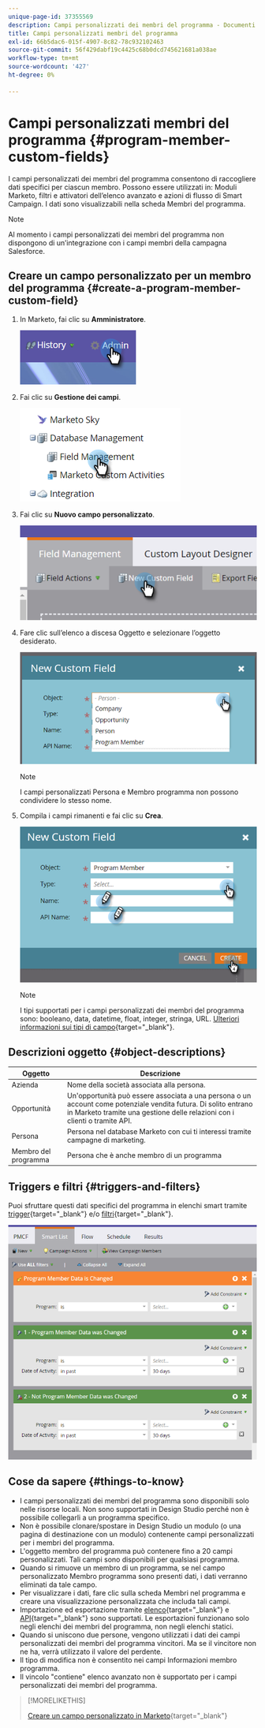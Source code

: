 ```yaml
---
unique-page-id: 37355569
description: Campi personalizzati dei membri del programma - Documenti Marketo - Documentazione del prodotto
title: Campi personalizzati membri del programma
exl-id: 66b5dac6-015f-4907-8c82-78c932102463
source-git-commit: 56f429dabf19c4425c68b0dcd745621681a038ae
workflow-type: tm+mt
source-wordcount: '427'
ht-degree: 0%

---
```


# Campi personalizzati membri del programma {#program-member-custom-fields}

I campi personalizzati dei membri del programma consentono di raccogliere dati specifici per ciascun membro. Possono essere utilizzati in: Moduli Marketo, filtri e attivatori dell’elenco avanzato e azioni di flusso di Smart Campaign. I dati sono visualizzabili nella scheda Membri del programma.

>[!NOTE]
>
>Al momento i campi personalizzati dei membri del programma non dispongono di un’integrazione con i campi membri della campagna Salesforce.

## Creare un campo personalizzato per un membro del programma {#create-a-program-member-custom-field}

1. In Marketo, fai clic su **Amministratore**.

   ![](assets/one.png)

1. Fai clic su **Gestione dei campi**.

   ![](assets/two.png)

1. Fai clic su **Nuovo campo personalizzato**.

   ![](assets/three.png)

1. Fare clic sull’elenco a discesa Oggetto e selezionare l’oggetto desiderato.

   ![](assets/four.png)

   >[!NOTE]
   >
   >I campi personalizzati Persona e Membro programma non possono condividere lo stesso nome.

1. Compila i campi rimanenti e fai clic su **Crea**.

   ![](assets/five.png)

   >[!NOTE]
   >
   >I tipi supportati per i campi personalizzati dei membri del programma sono: booleano, data, datetime, float, integer, stringa, URL. [Ulteriori informazioni sui tipi di campo](/help/marketo/product-docs/administration/field-management/custom-field-type-glossary.md){target=&quot;_blank&quot;}.

## Descrizioni oggetto {#object-descriptions}

| Oggetto | Descrizione |
|---|---|
| Azienda | Nome della società associata alla persona. |
| Opportunità | Un&#39;opportunità può essere associata a una persona o un account come potenziale vendita futura. Di solito entrano in Marketo tramite una gestione delle relazioni con i clienti o tramite API. |
| Persona | Persona nel database Marketo con cui ti interessi tramite campagne di marketing. |
| Membro del programma | Persona che è anche membro di un programma |

## Triggers e filtri {#triggers-and-filters}

Puoi sfruttare questi dati specifici del programma in elenchi smart tramite [trigger](/help/marketo/product-docs/core-marketo-concepts/smart-campaigns/creating-a-smart-campaign/define-smart-list-for-smart-campaign-trigger.md){target=&quot;_blank&quot;} e/o [filtri](/help/marketo/product-docs/core-marketo-concepts/smart-lists-and-static-lists/creating-a-smart-list/find-and-add-filters-to-a-smart-list.md){target=&quot;_blank&quot;}.

![](assets/six.png)

## Cose da sapere {#things-to-know}

* I campi personalizzati dei membri del programma sono disponibili solo nelle risorse locali. Non sono supportati in Design Studio perché non è possibile collegarli a un programma specifico.
* Non è possibile clonare/spostare in Design Studio un modulo (o una pagina di destinazione con un modulo) contenente campi personalizzati per i membri del programma.
* L&#39;oggetto membro del programma può contenere fino a 20 campi personalizzati. Tali campi sono disponibili per qualsiasi programma.
* Quando si rimuove un membro di un programma, se nel campo personalizzato Membro programma sono presenti dati, i dati verranno eliminati da tale campo.
* Per visualizzare i dati, fare clic sulla scheda Membri nel programma e creare una visualizzazione personalizzata che includa tali campi.
* Importazione ed esportazione tramite [elenco](/help/marketo/getting-started/quick-wins/import-a-list-of-people.md){target=&quot;_blank&quot;} e [API](https://developers.marketo.com/){target=&quot;_blank&quot;} sono supportati. Le esportazioni funzionano solo negli elenchi dei membri del programma, non negli elenchi statici.
* Quando si uniscono due persone, vengono utilizzati i dati dei campi personalizzati dei membri del programma vincitori. Ma se il vincitore non ne ha, verrà utilizzato il valore del perdente.
* Il tipo di modifica non è consentito nei campi Informazioni membro programma.
* Il vincolo &quot;contiene&quot; elenco avanzato non è supportato per i campi personalizzati dei membri del programma.

>[!MORELIKETHIS]
>
>[Creare un campo personalizzato in Marketo](/help/marketo/product-docs/administration/field-management/create-a-custom-field-in-marketo.md){target=&quot;_blank&quot;}

